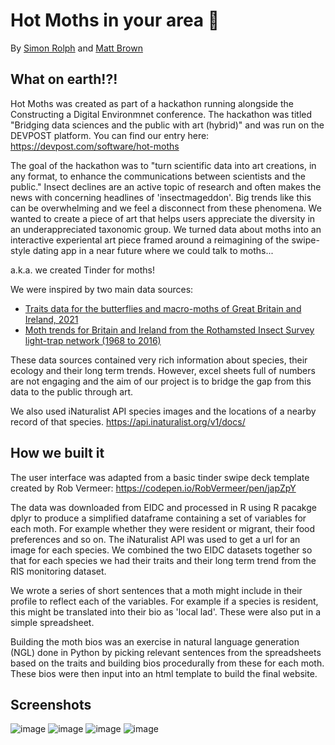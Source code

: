 # Hot Moths in your area 🦋

By [Simon Rolph](https://github.com/simonrolph) and [Matt Brown](https://github.com/mattjbr123)

## What on earth!?!

Hot Moths was created as part of a hackathon running alongside the Constructing a Digital Environmnet conference. The hackathon was titled "Bridging data sciences and the public with art (hybrid)" and was run on the DEVPOST platform. You can find our entry here: https://devpost.com/software/hot-moths

The goal of the hackathon was to "turn scientific data into art creations, in any format, to enhance the communications between scientists and the public." Insect declines are an active topic of research and often makes the news with concerning headlines of 'insectmageddon'. Big trends like this can be overwhelming and we feel a disconnect from these phenomena. We wanted to create a piece of art that helps users appreciate the diversity in an underappreciated taxonomic group. We turned data about moths into an interactive experiental art piece framed around a reimagining of the swipe-style dating app in a near future where we could talk to moths...

a.k.a. we created Tinder for moths!

We were inspired by two main data sources:

 * [Traits data for the butterflies and macro-moths of Great Britain and Ireland, 2021](https://catalogue.ceh.ac.uk/documents/5b5a13b6-2304-47e3-9c9d-35237d1232c6)
 * [Moth trends for Britain and Ireland from the Rothamsted Insect Survey light-trap network (1968 to 2016)](https://catalogue.ceh.ac.uk/documents/0a7d65e8-8bc8-46e5-ab72-ee64ed851583)
 
These data sources contained very rich information about species, their ecology and their long term trends. However, excel sheets full of numbers are not engaging and the aim of our project is to bridge the gap from this data to the public through art.

We also used iNaturalist API species images and the locations of a nearby record of that species. https://api.inaturalist.org/v1/docs/

## How we built it

The user interface was adapted from a basic tinder swipe deck template created by Rob Vermeer: https://codepen.io/RobVermeer/pen/japZpY

The data was downloaded from EIDC and processed in R using R pacakge dplyr to produce a simplified dataframe containing a set of variables for each moth. For example whether they were resident or migrant, their food preferences and so on. The iNaturalist API was used to get a url for an image for each species. We combined the two EIDC datasets together so that for each species we had their traits and their long term trend from the RIS monitoring dataset.

We wrote a series of short sentences that a moth might include in their profile to reflect each of the variables. For example if a species is resident, this might be translated into their bio as 'local lad'. These were also put in a simple spreadsheet.

Building the moth bios was an exercise in natural language generation (NGL) done in Python by picking relevant sentences from the spreadsheets based on the traits and building bios procedurally from these for each moth. These bios were then input into an html template to build the final website.

## Screenshots

![image](https://user-images.githubusercontent.com/17750766/178946060-52295fd4-93cb-4034-957f-f93745d73314.png)
![image](https://user-images.githubusercontent.com/17750766/178946135-67822186-4a39-4c35-b74c-7d199f61beb7.png)
![image](https://user-images.githubusercontent.com/17750766/178946199-041878f3-d0d4-4fb6-9591-aa2299f62667.png)
![image](https://user-images.githubusercontent.com/17750766/178946251-1f633fcd-a2fd-4da6-bcda-c10031e614a3.png)
